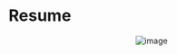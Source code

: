 # Resume

<div align = "center">

![image](https://user-images.githubusercontent.com/55964635/233821623-59022972-311b-4fb6-a4b8-05b2f845e866.png)

</div>
